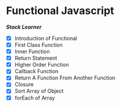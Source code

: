 # Functional Javascript

**_Stack Learner_**

- [x] Introduction of Functional
- [x] First Class Function
- [x] Inner Function
- [x] Return Statement
- [x] Higher Order Function
- [x] Callback Function
- [x] Return A Function From Another Function
- [x] Closure
- [x] Sort Array of Object
- [x] forEach of Array

